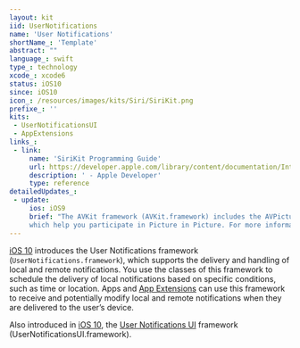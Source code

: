 ```yaml
---
layout: kit
iid: UserNotifications
name: 'User Notifications'
shortName_: 'Template'
abstract: ""
language_: swift
type_: technology
xcode_: xcode6
status: iOS10
since: iOS10
icon_: /resources/images/kits/Siri/SiriKit.png
prefixe_: ''
kits:
 - UserNotificationsUI
 - AppExtensions
links_:
 - link:
     name: 'SiriKit Programming Guide'
     url: https://developer.apple.com/library/content/documentation/Intents/Conceptual/SiriIntegrationGuide/index.html#//apple_ref/doc/uid/TP40016875
     description: ' - Apple Developer'
     type: reference
detailedUpdates_:
 - update:
     ios: iOS9
     brief: "The AVKit framework (AVKit.framework) includes the AVPictureInPictureController and AVPlayerViewController classes, 
     which help you participate in Picture in Picture. For more information about Picture in Picture, see 'Multitasking Enhancements for iPad'."
---
```


[iOS 10](/iOS10) introduces the User Notifications framework (`UserNotifications.framework`), which supports the delivery and handling of local 
and remote notifications. You use the classes of this framework to schedule the delivery of local notifications based on specific conditions, 
such as time or location. Apps and [App Extensions](/AppExtensions) can use this framework to receive and potentially modify local and remote 
notifications when they are delivered to the user’s device.

Also introduced in [iOS 10](/iOS10), the [User Notifications UI](/UserNotificationsUI) framework (UserNotificationsUI.framework).

